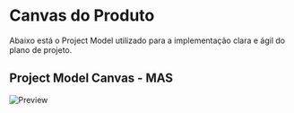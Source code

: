 # Canvas do Produto
Abaixo está o Project Model utilizado para a implementação clara e ágil do plano de projeto.

## Project Model Canvas - MAS
![Preview](../images/canvas/MAS-CANVAS.png?raw=true "Figura CANVAS - Project Model Canvas - MAS")
